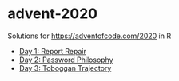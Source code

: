 # advent-2020

Solutions for https://adventofcode.com/2020 in R

* [Day 1: Report Repair](day01.md)
* [Day 2: Password Philosophy](day02.md)
* [Day 3: Toboggan Trajectory](day03.md)